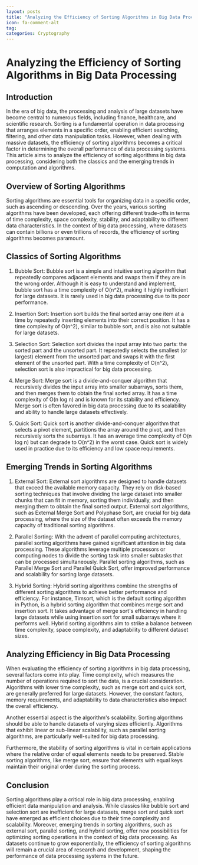 ```yaml
---
layout: posts
title: "Analyzing the Efficiency of Sorting Algorithms in Big Data Processing"
icon: fa-comment-alt
tag:      
categories: Cryptography
---
```



# Analyzing the Efficiency of Sorting Algorithms in Big Data Processing

## Introduction

In the era of big data, the processing and analysis of large datasets have become central to numerous fields, including finance, healthcare, and scientific research. Sorting is a fundamental operation in data processing that arranges elements in a specific order, enabling efficient searching, filtering, and other data manipulation tasks. However, when dealing with massive datasets, the efficiency of sorting algorithms becomes a critical factor in determining the overall performance of data processing systems. This article aims to analyze the efficiency of sorting algorithms in big data processing, considering both the classics and the emerging trends in computation and algorithms.

## Overview of Sorting Algorithms

Sorting algorithms are essential tools for organizing data in a specific order, such as ascending or descending. Over the years, various sorting algorithms have been developed, each offering different trade-offs in terms of time complexity, space complexity, stability, and adaptability to different data characteristics. In the context of big data processing, where datasets can contain billions or even trillions of records, the efficiency of sorting algorithms becomes paramount.

## Classics of Sorting Algorithms

1. Bubble Sort: Bubble sort is a simple and intuitive sorting algorithm that repeatedly compares adjacent elements and swaps them if they are in the wrong order. Although it is easy to understand and implement, bubble sort has a time complexity of O(n^2), making it highly inefficient for large datasets. It is rarely used in big data processing due to its poor performance.

2. Insertion Sort: Insertion sort builds the final sorted array one item at a time by repeatedly inserting elements into their correct position. It has a time complexity of O(n^2), similar to bubble sort, and is also not suitable for large datasets.

3. Selection Sort: Selection sort divides the input array into two parts: the sorted part and the unsorted part. It repeatedly selects the smallest (or largest) element from the unsorted part and swaps it with the first element of the unsorted part. With a time complexity of O(n^2), selection sort is also impractical for big data processing.

4. Merge Sort: Merge sort is a divide-and-conquer algorithm that recursively divides the input array into smaller subarrays, sorts them, and then merges them to obtain the final sorted array. It has a time complexity of O(n log n) and is known for its stability and efficiency. Merge sort is often favored in big data processing due to its scalability and ability to handle large datasets effectively.

5. Quick Sort: Quick sort is another divide-and-conquer algorithm that selects a pivot element, partitions the array around the pivot, and then recursively sorts the subarrays. It has an average time complexity of O(n log n) but can degrade to O(n^2) in the worst case. Quick sort is widely used in practice due to its efficiency and low space requirements.

## Emerging Trends in Sorting Algorithms

1. External Sort: External sort algorithms are designed to handle datasets that exceed the available memory capacity. They rely on disk-based sorting techniques that involve dividing the large dataset into smaller chunks that can fit in memory, sorting them individually, and then merging them to obtain the final sorted output. External sort algorithms, such as External Merge Sort and Polyphase Sort, are crucial for big data processing, where the size of the dataset often exceeds the memory capacity of traditional sorting algorithms.

2. Parallel Sorting: With the advent of parallel computing architectures, parallel sorting algorithms have gained significant attention in big data processing. These algorithms leverage multiple processors or computing nodes to divide the sorting task into smaller subtasks that can be processed simultaneously. Parallel sorting algorithms, such as Parallel Merge Sort and Parallel Quick Sort, offer improved performance and scalability for sorting large datasets.

3. Hybrid Sorting: Hybrid sorting algorithms combine the strengths of different sorting algorithms to achieve better performance and efficiency. For instance, Timsort, which is the default sorting algorithm in Python, is a hybrid sorting algorithm that combines merge sort and insertion sort. It takes advantage of merge sort's efficiency in handling large datasets while using insertion sort for small subarrays where it performs well. Hybrid sorting algorithms aim to strike a balance between time complexity, space complexity, and adaptability to different dataset sizes.

## Analyzing Efficiency in Big Data Processing

When evaluating the efficiency of sorting algorithms in big data processing, several factors come into play. Time complexity, which measures the number of operations required to sort the data, is a crucial consideration. Algorithms with lower time complexity, such as merge sort and quick sort, are generally preferred for large datasets. However, the constant factors, memory requirements, and adaptability to data characteristics also impact the overall efficiency.

Another essential aspect is the algorithm's scalability. Sorting algorithms should be able to handle datasets of varying sizes efficiently. Algorithms that exhibit linear or sub-linear scalability, such as parallel sorting algorithms, are particularly well-suited for big data processing.

Furthermore, the stability of sorting algorithms is vital in certain applications where the relative order of equal elements needs to be preserved. Stable sorting algorithms, like merge sort, ensure that elements with equal keys maintain their original order during the sorting process.

## Conclusion

Sorting algorithms play a critical role in big data processing, enabling efficient data manipulation and analysis. While classics like bubble sort and selection sort are inefficient for large datasets, merge sort and quick sort have emerged as efficient choices due to their time complexity and scalability. Moreover, emerging trends in sorting algorithms, such as external sort, parallel sorting, and hybrid sorting, offer new possibilities for optimizing sorting operations in the context of big data processing. As datasets continue to grow exponentially, the efficiency of sorting algorithms will remain a crucial area of research and development, shaping the performance of data processing systems in the future.